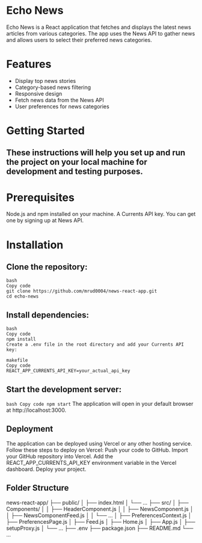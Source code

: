 # Echo News
Echo News is a React application that fetches and displays the latest news articles from various categories. The app uses the News API to gather news and allows users to select their preferred news categories.

# Features
- Display top news stories
- Category-based news filtering
- Responsive design
- Fetch news data from the News API
- User preferences for news categories
  
# Getting Started
## These instructions will help you set up and run the project on your local machine for development and testing purposes.

# Prerequisites
Node.js and npm installed on your machine.
A Currents API key. You can get one by signing up at News API.

# Installation


## Clone the repository:
```
bash
Copy code
git clone https://github.com/mrud0004/news-react-app.git
cd echo-news
```

## Install dependencies:
```
bash
Copy code
npm install
Create a .env file in the root directory and add your Currents API key:

makefile
Copy code
REACT_APP_CURRENTS_API_KEY=your_actual_api_key
```

## Start the development server:
``
bash
Copy code
npm start
``
The application will open in your default browser at http://localhost:3000.

## Deployment

The application can be deployed using Vercel or any other hosting service. Follow these steps to deploy on Vercel:
Push your code to GitHub.
Import your GitHub repository into Vercel.
Add the REACT_APP_CURRENTS_API_KEY environment variable in the Vercel dashboard.
Deploy your project.


## Folder Structure

news-react-app/
├── public/
│   ├── index.html
│   └── ...
├── src/
│   ├── Components/
│   │   ├── HeaderComponent.js
│   │   ├── NewsComponent.js
│   │   ├── NewsComponentFeed.js
│   │   └── ...
│   ├── PreferencesContext.js
│   ├── PreferencesPage.js
│   ├── Feed.js
│   ├── Home.js
│   ├── App.js
│   ├── setupProxy.js
│   └── ...
├── .env
├── package.json
├── README.md
└── ...

